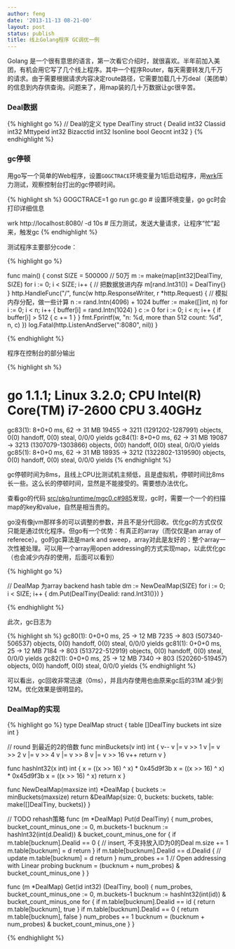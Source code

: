 ```yaml
---
author: feng
date: '2013-11-13 08-21-00'
layout: post
status: publish
title: 线上Golang程序 GC调优一例
---
```


Golang
是一个很有意思的语言，第一次看它介绍时，就很喜欢。半年前加入美团，有机会用它写了几个线上程序。其中一个程序Router，每天需要转发几千万的请求。由于需要根据请求内容决定route路径，它需要加载几十万deal（美团单）的信息到内存供查询。问题来了，用map装的几十万数据让gc很辛苦。

### Deal数据

{% highlight go %}
// Deal的定义
type DealTiny struct {
	Dealid    int32
	Classid   int32
	Mttypeid  int32
	Bizacctid int32
	Isonline  bool
	Geocnt    int32
}
{% endhighlight %}

### gc停顿
用go写一个简单的Web程序，设置`GOGCTRACE`环境变量为1后启动程序，用[wrk](https://github.com/wg/wrk)压力测试，观察控制台打出的gc停顿时间。

{% highlight sh %}
GOGCTRACE=1 go run gc.go  # 设置环境变量，go gc时会打印详细信息

wrk http://localhost:8080/ -d 10s  # 压力测试，发送大量请求，让程序“忙”起来，触发gc
{% endhighlight %}

测试程序主要部分code：

{% highlight go %}

func main() {
	const SIZE = 500000 // 50万
	m := make(map[int32]DealTiny, SIZE)
	for i := 0; i < SIZE; i++ { // 把数据放进内存
		m[rand.Int31()] = DealTiny{}
	}
	http.HandleFunc("/", func(w http.ResponseWriter, r *http.Request) {
		// 模拟内存分配，做一些计算
		n := rand.Intn(4096) + 1024
		buffer := make([]int, n)
		for i := 0; i < n; i++ {
			buffer[i] = rand.Intn(1024)
		}
		c := 0
		for i := 0; i < n; i++ {
			if buffer[i] > 512 {
				c += 1
			}
		}
		fmt.Fprintf(w, "n: %d, more than 512 count: %d", n, c)
	})
	log.Fatal(http.ListenAndServe(":8080", nil))
}

{% endhighlight %}

程序在控制台的部分输出

{% highlight sh %}
# go 1.1.1; Linux 3.2.0; CPU Intel(R) Core(TM) i7-2600 CPU 3.40GHz

gc83(1): 8+0+0 ms, 62 -> 31 MB 19455 -> 3211 (1291202-1287991) objects, 0(0) handoff, 0(0) steal, 0/0/0 yields
gc84(1): 8+0+0 ms, 62 -> 31 MB 19087 -> 3213 (1307079-1303866) objects, 0(0) handoff, 0(0) steal, 0/0/0 yields
gc85(1): 8+0+0 ms, 62 -> 31 MB 18935 -> 3212 (1322802-1319590) objects, 0(0) handoff, 0(0) steal, 0/0/0 yields
{% endhighlight %}

gc停顿时间为8ms，且线上CPU比测试机主频低，且是虚拟机，停顿时间比8ms长一些。这么长的停顿时间，显然是不能接受的。需要想办法优化。

查看go的代码 [src/pkg/runtime/mgc0.c#985](https://code.google.com/p/go/source/browse/src/pkg/runtime/mgc0.c?name=release-branch.go1.1#985)发现，gc时，需要一个一个的扫描map的key和value，自然是相当贵的。


go没有像jvm那样多的可以调整的参数，并且不是分代回收。优化gc的方式仅仅只能是通过优化程序。但go有一个优势：有真正的array（而仅仅是an array of referece）。go的gc算法是mark
and
sweep，array对此是友好的：整个array一次性被处理。可以用一个array用open addressing的方式实现map，以此优化gc（也会减少内存的使用，后面可以看到）

{% highlight go %}

// DealMap 为array backend hash table
dm := NewDealMap(SIZE)
for i := 0; i < SIZE; i++ {
    dm.Put(DealTiny{Dealid: rand.Int31()})
}

{% endhighlight %}

此次，gc日志为

{% highlight sh %}
gc80(1): 0+0+0 ms, 25 -> 12 MB 7235 -> 803 (507340-506537) objects, 0(0) handoff, 0(0) steal, 0/0/0 yields
gc81(1): 0+0+0 ms, 25 -> 12 MB 7184 -> 803 (513722-512919) objects, 0(0) handoff, 0(0) steal, 0/0/0 yields
gc82(1): 0+0+0 ms, 25 -> 12 MB 7340 -> 803 (520260-519457) objects, 0(0) handoff, 0(0) steal, 0/0/0 yields
{% endhighlight %}

可以看出，gc回收非常迅速（0ms），并且内存使用也由原来gc后的31M 减少到12M。优化效果是很明显的。


### DealMap的实现

{% highlight go %}
type DealMap struct {
    table   []DealTiny
    buckets int
    size    int
}

// round 到最近的2的倍数
func minBuckets(v int) int {
    v--
    v |= v >> 1
    v |= v >> 2
    v |= v >> 4
    v |= v >> 8
    v |= v >> 16
    v++
    return v
}

func hashInt32(x int) int {
    x = ((x >> 16) ^ x) * 0x45d9f3b
    x = ((x >> 16) ^ x) * 0x45d9f3b
    x = ((x >> 16) ^ x)
    return x
}

func NewDealMap(maxsize int) *DealMap {
    buckets := minBuckets(maxsize)
    return &DealMap{size: 0, buckets: buckets, table: make([]DealTiny, buckets)}
}

// TODO rehash策略
func (m *DealMap) Put(d DealTiny) {
    num_probes, bucket_count_minus_one := 0, m.buckets-1
    bucknum := hashInt32(int(d.Dealid)) & bucket_count_minus_one
    for {
        if m.table[bucknum].Dealid == 0 { // insert, 不支持放入ID为0的Deal
            m.size += 1
            m.table[bucknum] = d
            return
        }
        if m.table[bucknum].Dealid == d.Dealid { // update
            m.table[bucknum] = d
            return
        }
        num_probes += 1 // Open addressing with Linear probing 
        bucknum = (bucknum + num_probes) & bucket_count_minus_one
    }
}

func (m *DealMap) Get(id int32) (DealTiny, bool) {
    num_probes, bucket_count_minus_one := 0, m.buckets-1
    bucknum := hashInt32(int(id)) & bucket_count_minus_one
    for {
        if m.table[bucknum].Dealid == id {
            return m.table[bucknum], true
        }
        if m.table[bucknum].Dealid == 0 {
            return m.table[bucknum], false
        }
        num_probes += 1
        bucknum = (bucknum + num_probes) & bucket_count_minus_one
    }
}

{% endhighlight %}
